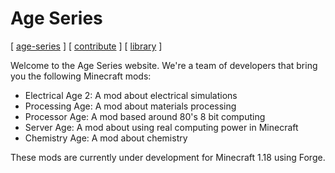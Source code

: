 # Age Series

[ [age-series](/) ] [ [contribute](contribute) ] [ [library](library) ]

Welcome to the Age Series website. We're a team of developers that bring you the following Minecraft mods:

* Electrical Age 2: A mod about electrical simulations
* Processing Age: A mod about materials processing
* Processor Age: A mod based around 80's 8 bit computing
* Server Age: A mod about using real computing power in Minecraft
* Chemistry Age: A mod about chemistry

These mods are currently under development for Minecraft 1.18 using Forge.
